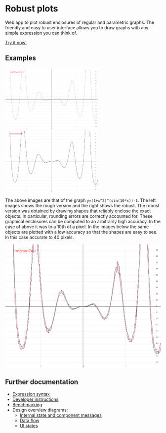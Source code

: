 # Robust plots

Web app to plot robust enclosures of regular and parametric graphs. The friendly and easy to user interface allows you to draw graphs with any simple expression you can think of.

[Try it now!](https://github.com/michalkonecny/robust-plots)

## Examples

<div>
<img src="./docs/screenshots/roughPlot1.png" height="200" width="300">
<img src="./docs/screenshots/robustPlot1.png" height="200" width="300">
</div>

The above images are that of the graph `y=(1+x^2)^(sin(10*x))-1`. The left images shows the rough version and the right shows the robust. The robust version was obtained by drawing shapes that reliably enclose the exact objects. In particular, rounding errors are correctly accounted for. These graphical enclosures can be computed to an arbitrarily high accuracy. In the case of above it was to a 10th of a pixel.
In the images below the same objects are plotted with a low accuracy so that the shapes are easy to see. In this case accurate to 40 pixels.

<img src="./docs/screenshots/robustPlot2.png" height="400" width="600">

## Further documentation

- [Expression syntax](docs/syntax.md)
- [Developer instructions](docs/dev.md)
- [Benchmarking](docs/benchmark.md)
- Design overview diagrams: 
  - [Internal state and component messages](https://drive.google.com/file/d/13J6XdY_bSFnk4_agCbaF5heJJpYJb5nI/view?usp=sharing)
  - [Data flow](https://drive.google.com/file/d/1jMKaTzwTjlZVNtuYDbEFOlKuLuhaBCNn/view?usp=sharing)
  - [UI states](https://drive.google.com/file/d/1TQAOJ9z4zPL4hxErC9RD7v0HPtfWOAvG/view?usp=sharing)
